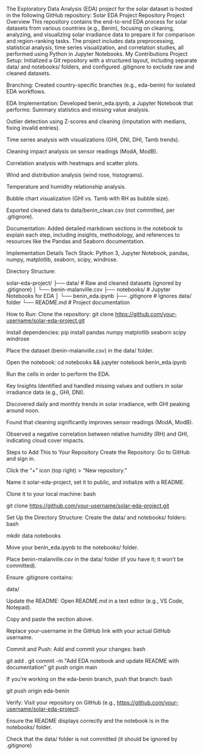 The Exploratory Data Analysis (EDA) project for the solar dataset is hosted in the following GitHub repository:
Solar EDA Project Repository
Project Overview
This repository contains the end-to-end EDA process for solar datasets from various countries (e.g., Benin), focusing on cleaning, analyzing, and visualizing solar irradiance data to prepare it for comparison and region-ranking tasks. The project includes data preprocessing, statistical analysis, time series visualization, and correlation studies, all performed using Python in Jupyter Notebooks.
My Contributions
Project Setup: Initialized a Git repository with a structured layout, including separate data/ and notebooks/ folders, and configured .gitignore to exclude raw and cleaned datasets.

Branching: Created country-specific branches (e.g., eda-benin) for isolated EDA workflows.

EDA Implementation:
Developed benin_eda.ipynb, a Jupyter Notebook that performs:
Summary statistics and missing value analysis.

Outlier detection using Z-scores and cleaning (imputation with medians, fixing invalid entries).

Time series analysis with visualizations (GHI, DNI, DHI, Tamb trends).

Cleaning impact analysis on sensor readings (ModA, ModB).

Correlation analysis with heatmaps and scatter plots.

Wind and distribution analysis (wind rose, histograms).

Temperature and humidity relationship analysis.

Bubble chart visualization (GHI vs. Tamb with RH as bubble size).

Exported cleaned data to data/benin_clean.csv (not committed, per .gitignore).

Documentation: Added detailed markdown sections in the notebook to explain each step, including insights, methodology, and references to resources like the Pandas and Seaborn documentation.

Implementation Details
Tech Stack: Python 3, Jupyter Notebook, pandas, numpy, matplotlib, seaborn, scipy, windrose.

Directory Structure:

solar-eda-project/
├── data/                    # Raw and cleaned datasets (ignored by .gitignore)
│   └── benin-malanville.csv
├── notebooks/               # Jupyter Notebooks for EDA
│   └── benin_eda.ipynb
├── .gitignore               # Ignores data/ folder
└── README.md                # Project documentation

How to Run:
Clone the repository: git clone https://github.com/your-username/solar-eda-project.git

Install dependencies: pip install pandas numpy matplotlib seaborn scipy windrose

Place the dataset (benin-malanville.csv) in the data/ folder.

Open the notebook: cd notebooks && jupyter notebook benin_eda.ipynb

Run the cells in order to perform the EDA.

Key Insights
Identified and handled missing values and outliers in solar irradiance data (e.g., GHI, DNI).

Discovered daily and monthly trends in solar irradiance, with GHI peaking around noon.

Found that cleaning significantly improves sensor readings (ModA, ModB).

Observed a negative correlation between relative humidity (RH) and GHI, indicating cloud cover impacts.

Steps to Add This to Your Repository
Create the Repository:
Go to GitHub and sign in.

Click the “+” icon (top right) > “New repository.”

Name it solar-eda-project, set it to public, and initialize with a README.

Clone it to your local machine:
bash

git clone https://github.com/your-username/solar-eda-project.git

Set Up the Directory Structure:
Create the data/ and notebooks/ folders:
bash

mkdir data notebooks

Move your benin_eda.ipynb to the notebooks/ folder.

Place benin-malanville.csv in the data/ folder (if you have it; it won’t be committed).

Ensure .gitignore contains:

data/

Update the README:
Open README.md in a text editor (e.g., VS Code, Notepad).

Copy and paste the section above.

Replace your-username in the GitHub link with your actual GitHub username.

Commit and Push:
Add and commit your changes:
bash

git add .
git commit -m "Add EDA notebook and update README with documentation"
git push origin main

If you’re working on the eda-benin branch, push that branch:
bash

git push origin eda-benin

Verify:
Visit your repository on GitHub (e.g., https://github.com/your-username/solar-eda-project).

Ensure the README displays correctly and the notebook is in the notebooks/ folder.

Check that the data/ folder is not committed (it should be ignored by .gitignore)

